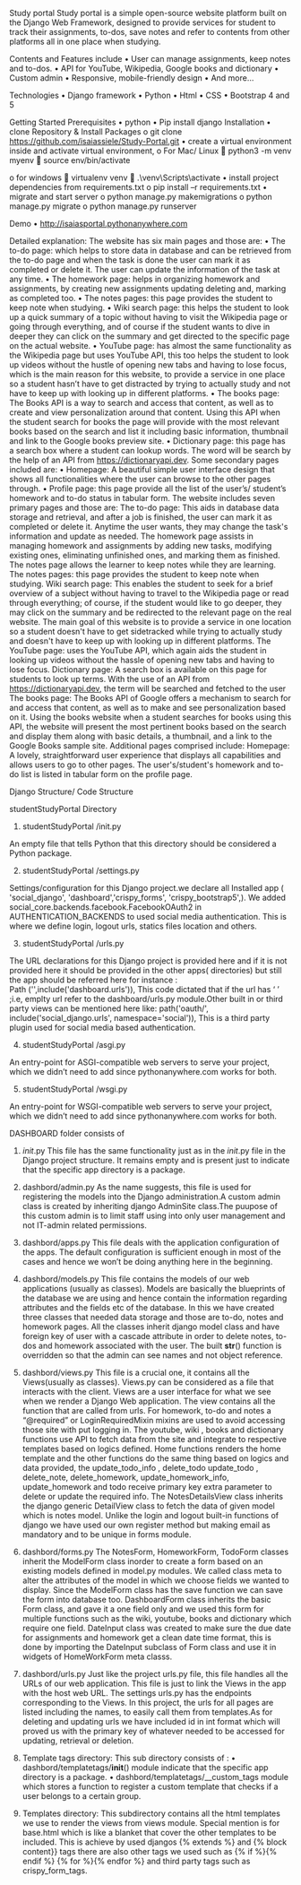 Study portal
Study portal is a simple open-source website platform built on the Django Web Framework, designed to provide services for student to track their assignments, to-dos, save notes and refer to contents from other platforms all in one place when studying.  

Contents and Features include
•	User can manage assignments, keep notes and to-dos.
•	API for YouTube, Wikipedia, Google books and dictionary 
•	Custom admin
•	Responsive, mobile-friendly design
•	And more…

Technologies
•	Django framework
•	Python
•	Html
•	CSS
•	Bootstrap 4 and 5

Getting Started
Prerequisites
•	python
•	Pip install django
Installation
•	clone Repository & Install Packages
o	git clone https://github.com/isaiassiele/Study-Portal.git
•	create a virtual environment inside  and activate virtual environment,
o	For Mac/ Linux
	python3 -m venv myenv
	source env/bin/activate


o	for windows
	virtualenv venv
	.\venv\Scripts\activate
•	install project dependencies from requirements.txt
o	pip install –r requirements.txt
•	migrate and start server
o	python manage.py makemigrations
o	python manage.py migrate
o	python manage.py runserver

Demo
•	http://isaiasportal.pythonanywhere.com

Detailed explanation:
The website has six main pages and those are:
•	The to-do page: which helps to store data in database and can be retrieved from the to-do page and when the task is done the user can mark it as completed or delete it. The user can update the information of the task at any time.
•	The homework page: helps in organizing homework and assignments, by creating new assignments updating deleting and, marking as completed too.
•	The notes pages: this page provides the student to keep note when studying.
•	Wiki search page: this helps the student to look up a quick summary of a topic without having to visit the Wikipedia page or going through everything, and of course if the student wants to dive in deeper they can click on the summary and get directed to the specific page on the actual website.
•	YouTube page: has almost the same functionality as the Wikipedia page but uses YouTube API, this too helps the student to look up videos without the hustle of opening new tabs and having to lose focus, which is the main reason for this website, to provide a service in one place so a student hasn’t have to get distracted by trying to actually study and not have to keep up with looking up in different platforms.
•	The books page: The Books API is a way to search and access that content, as well as to create and view personalization around that content. Using this API when the student search for books the page will provide with the most relevant books based on the search and list it including basic information, thumbnail and link to the Google books preview site.
•	Dictionary page: this page has a search box where a student can lookup words. The word will be search by the help of an API from https://dictionaryapi.dev.
Some secondary pages included are:
•	Homepage: A beautiful simple user interface design that shows all functionalities where the user can browse to the other pages through.
•	Profile page: this page provide all the list of the user’s/ student’s homework and to-do status in tabular form.
The website includes seven primary pages and those are:
 The to-do page: This aids in database data storage and retrieval, and after a job is finished, the user can mark it as completed or delete it. Anytime the user wants, they may change the task's information and update as needed.
The homework page assists in managing homework and assignments by adding new tasks, modifying existing ones, eliminating unfinished ones, and marking them as finished. The notes page allows the learner to keep notes while they are learning.
The notes pages: this page provides the student to keep note when studying.
Wiki search page: This enables the student to seek for a brief overview of a subject without having to travel to the Wikipedia page or read through everything; of course, if the student would like to go deeper, they may click on the summary and be redirected to the relevant page on the real website. The main goal of this website is to provide a service in one location so a student doesn't have to get sidetracked while trying to actually study and doesn't have to keep up with looking up in different platforms.
 The YouTube page: uses the YouTube API, which again aids the student in looking up videos without the hassle of opening new tabs and having to lose focus.
Dictionary page: A search box is available on this page for students to look up terms. With the use of an API from https://dictionaryapi.dev, the term will be searched and fetched to the user
The books page: The Books API of Google offers a mechanism to search for and access that content, as well as to make and see personalization based on it. Using the books website when a student searches for books using this API, the website will present the most pertinent books based on the search and display them along with basic details, a thumbnail, and a link to the Google Books sample site.
Additional pages comprised include:
Homepage: A lovely, straightforward user experience that displays all capabilities and allows users to go to other pages.
The user's/student's homework and to-do list is listed in tabular form on the profile page.

Django Structure/ Code Structure

studentStudyPortal Directory

1. studentStudyPortal /init.py 

An empty file that tells Python that this directory should be considered a Python package.

2. studentStudyPortal /settings.py

 Settings/configuration for this Django project.we declare all Installed app ( 'social_django', 'dashboard','crispy_forms', 'crispy_bootstrap5',).
We added social_core.backends.facebook.FacebookOAuth2   in AUTHENTICATION_BACKENDS to used social media authentication.
This is where we define login, logout urls, statics files location and others.

3. studentStudyPortal /urls.py

The URL declarations for this Django project is provided here and if it is not provided  here it should be provided in the other apps( directories) but still the app should be referred here for instance :  
Path ('',include('dashboard.urls')),
This code dictated that if the url has ‘ ’ ;i.e, emplty url refer to the dashboard/urls.py module.Other built in or third party views can be mentioned here like:
 	path('oauth/', include('social_django.urls', namespace='social')), 
This is a third party plugin used for social media based authentication.

4. studentStudyPortal /asgi.py

An entry-point for ASGI-compatible web servers to serve your project, which we didn’t need to add since 
pythonanywhere.com works for both.

5. studentStudyPortal /wsgi.py

 An entry-point for WSGI-compatible web servers to serve your project, which we didn’t need to add since pythonanywhere.com works for both.


DASHBOARD folder consists of 

1. _init_.py
This file has the same functionality just as in the _init_.py file in the Django project structure. It remains empty and is present just to indicate that the specific app directory is a package.

2. dashbord/admin.py
As the name suggests, this file is used for registering the models into the Django administration.A custom admin class is created by inheriting django AdminSite class.The puupose of this custom admin is to limit staff using into only user management and not IT-admin related permissions. 

3. dashbord/apps.py
This file deals with the application configuration of the apps. The default configuration is sufficient enough in most of the cases and hence we won’t be doing anything here in the beginning.

4. dashbord/models.py
This file contains the models of our web applications (usually as classes).
Models are basically the blueprints of the database we are using and hence contain the information regarding attributes and the fields etc of the database.
In this we have created three classes that needed data storage and those are to-do, notes and homework pages. All the classes inherit django model class and have foreign key of user with a cascade attribute in order to delete notes, to-dos and homework associated with the user. The built __str__() function is overridden so that the admin can see names and not object reference. 

5. dashbord/views.py
This file is a crucial one, it contains all the Views(usually as classes). Views.py can be considered as a file that interacts with the client. Views are a user interface for what we see when we render a Django Web application.
The view contains all the function that are called from urls. For homework, to-do and notes a “@required” or LoginRequiredMixin mixins are used to avoid accessing those site with put logging in.
The youtube, wiki , books and dictionary functions use API to fetch data from the site and integrate to respective templates based on logics defined.
Home functions renders the home template and the other functions do the same thing based on logics and data provided, the update_todo_info , delete_todo update_todo , delete_note, delete_homework, update_homework_info, update_homework and todo receive primary key extra parameter to delete or update the required info.
The NotesDetailsView class inherits the django generic DetailView class to fetch the data of given model which is notes model.
Unlike the login and logout built-in functions of django we have used our own register method but making email as mandatory and to be unique in forms module.

6. dashbord/forms.py
The NotesForm, HomeworkForm, TodoForm classes inherit the ModelForm class inorder to create a form based on an existing models defined in model.py modules. We called class meta to alter the attributes of the model in which we choose fields we wanted to display. Since the ModelForm class has the save function we can save the form into database too.
DashboardForm class inherits the basic Form class, and gave it a one field only and we used this form for multiple functions such as the wiki, youtube, books and dictionary which require one field.
DateInput class was created to make sure the due date for assignments and homework get a clean date time format, this is done by importing the DateInput subclass of Form class and use it in widgets of HomeWorkForm meta classs.

7. dashbord/urls.py
Just like the project urls.py file, this file handles all the URLs of our web application. This file is just to link the Views in the app with the host web URL. The settings urls.py has the endpoints corresponding to the Views.
In this project, the urls for all pages are listed including the names, to easily call them from templates.As for deleting and updating urls we have included id in int format which will proved us with the primary key of whatever needed to be accessed for updating, retrieval or deletion. 

8. Template tags directory:
This sub directory consists of :
•	dashbord/templatetags/__init__() module indicate that the specific app directory is a package.
•	dashbord/templatetags/__custom_tags module which stores a function to register a custom template that checks if a user belongs to a certain group.

9. Templates directory:
This subdirectory contains all the html templates we use to render the views from views module. Special mention is for base.html which is like a blanket that cover the other templates to be included. This is achieve by used djangos {% extends %} and {% block content}} tags there are also other tags we used such as {% if %}{% endif %} {% for %}{% endfor %} and third party tags such as crispy_form_tags.


 
